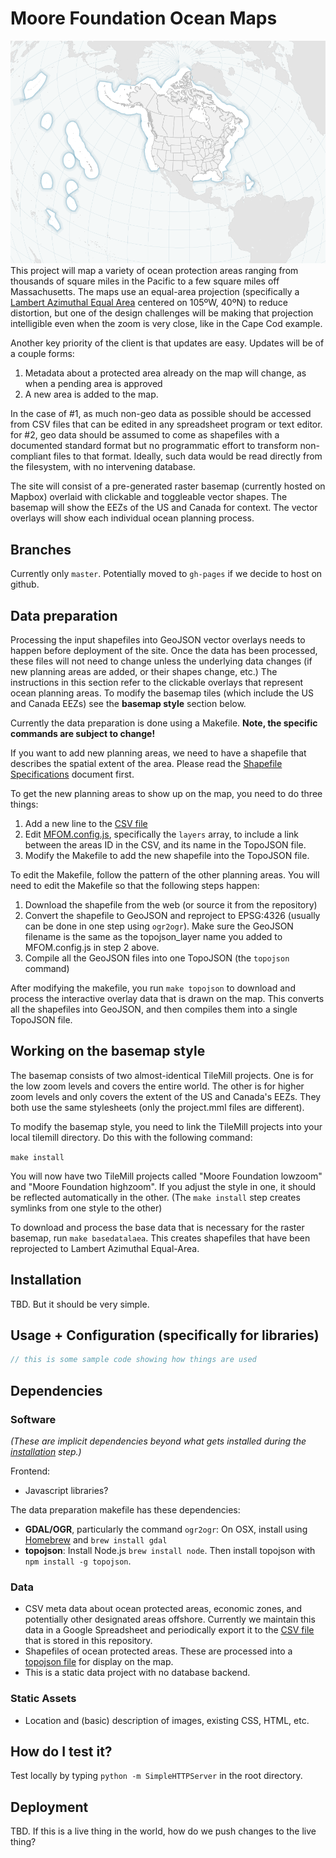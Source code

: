# Moore Foundation Ocean Maps

![image](screenshot.png)
This project will map a variety of ocean protection areas ranging from thousands of square miles in the Pacific to a few square miles off Massachusetts. The maps use an equal-area projection (specifically a [Lambert Azimuthal Equal Area](http://en.wikipedia.org/wiki/Lambert_azimuthal_equal-area_projection) centered on 105ºW, 40ºN) to reduce distortion, but one of the design challenges will be making that projection intelligible even when the zoom is very close, like in the Cape Cod example.

Another key priority of the client is that  updates are easy. Updates will be of a couple forms:

1. Metadata about a protected area already on the map will change, as when a pending area is approved
2. A new area is added to the map.

In the case of #1, as much non-geo data as possible should be accessed from CSV files that can be edited in any spreadsheet program or text editor. for #2, geo data should be assumed to come as shapefiles with a documented standard format but no programmatic effort to transform non-compliant files to that format. Ideally, such data would be read directly from the filesystem, with no intervening database.

The site will consist of a pre-generated raster basemap (currently hosted on Mapbox) overlaid with clickable and toggleable vector shapes. The basemap will show the EEZs of the US and Canada for context. The vector overlays will show each individual ocean planning process. 

## Branches

Currently only `master`. Potentially moved to `gh-pages` if we decide to host on github.

## Data preparation

Processing the input shapefiles into GeoJSON vector overlays needs to happen before deployment of the site. Once the data has been processed, these files will not need to change unless the underlying data changes (if new planning areas are added, or their shapes change, etc.) The instructions in this section refer to the clickable overlays that represent ocean planning areas. To modify the basemap tiles (which include the US and Canada EEZs) see the **basemap style** section below.

Currently the data preparation is done using a Makefile. **Note, the specific commands are subject to change!**

If you want to add new planning areas, we need to have a shapefile that describes the spatial extent of the area. Please read the [Shapefile Specifications](SHAPEFILE_SPECIFICATIONS.md) document first.

To get the new planning areas to show up on the map, you need to do three things:

1. Add a new line to the [CSV file](blob/master/assets/csv/data.csv)
2. Edit [MFOM.config.js](blob/master/js/MFOM.config.js), specifically the `layers` array, to include a link between the areas ID in the CSV, and its name in the TopoJSON file.
3. Modify the Makefile to add the new shapefile into the TopoJSON file.

To edit the Makefile, follow the pattern of the other planning areas. You will need to edit the Makefile so that the following steps happen:

1. Download the shapefile from the web (or source it from the repository)
2. Convert the shapefile to GeoJSON and reproject to EPSG:4326 (usually can be done in one step using `ogr2ogr`). Make sure the GeoJSON filename is the same as the topojson_layer name you added to MFOM.config.js in step 2 above. 
3. Compile all the GeoJSON files into one TopoJSON (the `topojson` command)

After modifying the makefile, you run `make topojson` to download and process the interactive overlay data that is drawn on the map. This converts all the shapefiles into GeoJSON, and then compiles them into a single TopoJSON file.

## Working on the basemap style

The basemap consists of two almost-identical TileMill projects. One is for the low zoom levels and covers the entire world. The other is for higher zoom levels and only covers the extent of the US and Canada's EEZs. They both use the same stylesheets (only the project.mml files are different).

To modify the basemap style, you need to link the TileMill projects into your local tilemill directory. Do this with the following command:

`make install`

You will now have two TileMill projects called "Moore Foundation lowzoom" and "Moore Foundation highzoom". If you adjust the style in one, it should be reflected automatically in the other. (The `make install` step creates symlinks from one style to the other)

To download and process the base data that is necessary for the raster basemap, run `make basedatalaea`. This creates shapefiles that have been reprojected to Lambert Azimuthal Equal-Area.

## Installation

TBD. But it should be very simple.

## Usage + Configuration (specifically for libraries)

```javascript
// this is some sample code showing how things are used
```

## Dependencies

### Software

_(These are implicit dependencies beyond what gets installed during the [installation](#Installation) step.)_

Frontend:

* Javascript libraries?

The data preparation makefile has these dependencies:

* **GDAL/OGR**, particularly the command `ogr2ogr`: On OSX, install using [Homebrew](http://brew.sh/) and `brew install gdal`
* **topojson**: Install Node.js `brew install node`. Then install topojson with `npm install -g topojson`.

### Data

* CSV meta data about ocean protected areas, economic zones, and potentially other designated areas offshore. Currently we maintain this data in a Google Spreadsheet and periodically export it to the [CSV file](blob/master/assets/csv/data.csv) that is stored in this repository.
* Shapefiles of ocean protected areas. These are processed into a [topojson file](blob/master/assets/geojson/planning_areas.topojson) for display on the map.
* This is a static data project with no database backend.

### Static Assets

* Location and (basic) description of images, existing CSS, HTML, etc.

## How do I test it?

Test locally by typing `python -m SimpleHTTPServer` in the root directory.

## Deployment

TBD. 
If this is a live thing in the world, how do we push changes to the live thing?